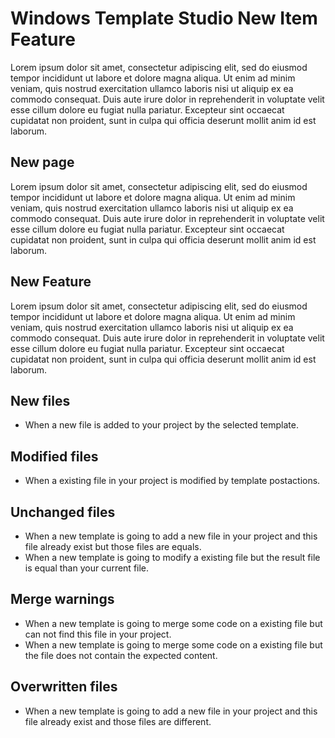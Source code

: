 # Windows Template Studio New Item Feature
Lorem ipsum dolor sit amet, consectetur adipiscing elit, sed do eiusmod tempor incididunt ut labore et dolore magna aliqua. Ut enim ad minim veniam, quis nostrud exercitation ullamco laboris nisi ut aliquip ex ea commodo consequat. Duis aute irure dolor in reprehenderit in voluptate velit esse cillum dolore eu fugiat nulla pariatur. Excepteur sint occaecat cupidatat non proident, sunt in culpa qui officia deserunt mollit anim id est laborum.

## New page
Lorem ipsum dolor sit amet, consectetur adipiscing elit, sed do eiusmod tempor incididunt ut labore et dolore magna aliqua. Ut enim ad minim veniam, quis nostrud exercitation ullamco laboris nisi ut aliquip ex ea commodo consequat. Duis aute irure dolor in reprehenderit in voluptate velit esse cillum dolore eu fugiat nulla pariatur. Excepteur sint occaecat cupidatat non proident, sunt in culpa qui officia deserunt mollit anim id est laborum.

## New Feature
Lorem ipsum dolor sit amet, consectetur adipiscing elit, sed do eiusmod tempor incididunt ut labore et dolore magna aliqua. Ut enim ad minim veniam, quis nostrud exercitation ullamco laboris nisi ut aliquip ex ea commodo consequat. Duis aute irure dolor in reprehenderit in voluptate velit esse cillum dolore eu fugiat nulla pariatur. Excepteur sint occaecat cupidatat non proident, sunt in culpa qui officia deserunt mollit anim id est laborum.


## New files
* When a new file is added to your project by the selected template.

## Modified files
* When a existing file in your project is modified by template postactions.

## Unchanged files
* When a new template is going to add a new file in your project and this file already exist but those files are equals.
* When a new template is going to modify a existing file but the result file is equal than your current file.

## Merge warnings
* When a new template is going to merge some code on a existing file but can not find this file in your project.
* When a new template is going to merge some code on a existing file but the file does not contain the expected content.

## Overwritten files
* When a new template is going to add a new file in your project and this file already exist and those files are different.
